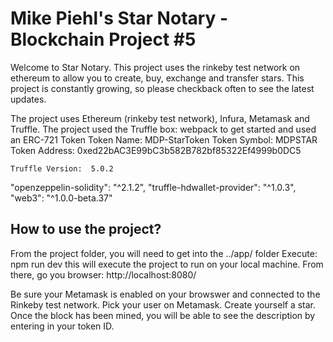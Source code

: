 # Mike Piehl's Star Notary - Blockchain Project #5

Welcome to Star Notary.  This project uses the rinkeby test network on ethereum to allow you to create, buy, exchange and transfer stars.
This project is constantly growing, so please checkback often to see the latest updates.

The project uses Ethereum (rinkeby test network), Infura, Metamask and Truffle.  The project used the Truffle box:  webpack to get started and used an ERC-721 Token 
	Token Name: MDP-StarToken
	Token Symbol: MDPSTAR
	Token Address: 0xed22bAC3E99bC3b582B782bf85322Ef4999b0DC5

	Truffle Version:  5.0.2
   "openzeppelin-solidity": "^2.1.2",
    "truffle-hdwallet-provider": "^1.0.3",
    "web3": "^1.0.0-beta.37"


## How to use the project?
From the project folder, you will need to get into the ../app/ folder
Execute:  npm run dev
this will execute the project to run on your local machine.
From there, go you browser:
http://localhost:8080/

Be sure your Metamask is enabled on your browswer and connected to the Rinkeby test network.
Pick your user on Metamask.
Create yourself a star.
Once the block has been mined, you will be able to see the description by entering in your token ID.
